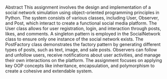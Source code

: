 Abstract
This assignment involves the design and implementation of a social network simulation using object-oriented programming principles in Python.
The system consists of various classes, including User, Observer, and Post, which interact to create a functional social media platform. 
The User class allows for user registration, login, and interaction through posts, likes, and comments.
A singleton pattern is employed in the SocialNetwork class to ensure only one instance of the social network exists. 
The PostFactory class demonstrates the factory pattern by generating different types of posts, such as text, image, and sale posts. 
Observers can follow and unfollow users, receive notifications about user activities, and manage their own interactions on the platform. 
The assignment focuses on applying key OOP concepts like inheritance, encapsulation, and polymorphism to create a cohesive and extendable system.
